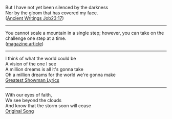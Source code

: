 But I have not yet been silenced by the darkness<br>
Nor by the gloom that has covered my face. <br>(<a href="https://www.jw.org/en/library/bible/nwt/books/job/23/#v180230175">Ancient Writings Job23:17</a>)
<hr>
You cannot scale a mountain in a single step; however, you can take on the challenge one step at a time. <br>(<a href="https://wol.jw.org/en/wol/d/r1/lp-e/102014125">magazine article</a>)
<hr>
I think of what the world could be <br>
A vision of the one I see <br>
A million dreams is all it's gonna take <br>
Oh a million dreams for the world we're gonna make <br>
<a href="https://www.azlyrics.com/lyrics/greatestshowmancast/amilliondreams.html">Greatest Showman Lyrics</a>
<hr>
With our eyes of faith, <br>
We see beyond the clouds <br>
And know that the storm soon will cease <br>
<a href="https://www.jw.org/en/library/music-songs/original-songs/peace-at-last-2022-convention-song/">Original Song</a>
